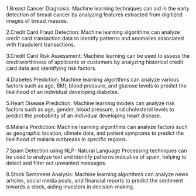 1.Breast Cancer Diagnosis: Machine learning techniques can aid in the early detection of breast cancer by analyzing features extracted from digitized images of breast masses.






2.Credit Card Fraud Detection: Machine learning algorithms can analyze credit card transaction data to identify patterns and anomalies associated with fraudulent transactions.






3.Credit Card Risk Assessment: Machine learning can be used to assess the creditworthiness of applicants or customers by analyzing historical credit card data and identifying risk factors.




4.Diabetes Prediction: Machine learning algorithms can analyze various factors such as age, BMI, blood pressure, and glucose levels to predict the likelihood of an individual developing diabetes.





5.Heart Disease Prediction: Machine learning models can analyze risk factors such as age, gender, blood pressure, and cholesterol levels to predict the probability of an individual developing heart disease.





6.Malaria Prediction: Machine learning algorithms can analyze factors such as geographic location, climate data, and patient symptoms to predict the likelihood of malaria outbreaks in specific regions.





7.Spam Detection using NLP: Natural Language Processing techniques can be used to analyze text and identify patterns indicative of spam, helping to detect and filter out unwanted messages.





8.Stock Sentiment Analysis: Machine learning algorithms can analyze news articles, social media posts, and financial reports to predict the sentiment towards a stock, aiding investors in decision-making.
